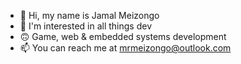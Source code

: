 - 👋 Hi, my name is Jamal Meizongo
- 👀 I'm interested in all things dev
- 🙃 Game, web & embedded systems development
- 📫 You can reach me at mrmeizongo@outlook.com

<!---
mrmeizongo/mrmeizongo is a ✨ special ✨ repository because its `README.md` (this file) appears on your GitHub profile.
You can click the Preview link to take a look at your changes.
--->

